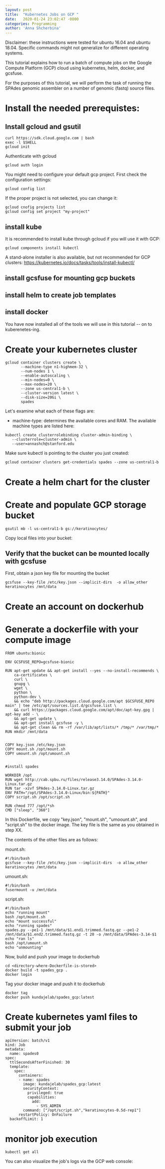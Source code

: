 ```yaml
---
layout: post
title:  "Kubernetes Jobs on GCP "
date:   2020-01-24 23:02:47 -0800
categories: Programming
author: 'Anna Shcherbina'
---
```


Disclaimer: these instructions were tested for ubuntu 16.04 and ubuntu 18.04. Specific commands might not generalize for different operating systems. 

This tutorial explains how to run a batch of compute jobs on the Google Compute Platform (GCP) cloud using kubernetes, helm, docker, and gcsfuse. 

For the purposes of this tutorial, we will perform the task of running the SPAdes genomic assembler on a number of genomic (fastq) source files. 

# Install the needed prerequistes: 

## Install gcloud and gsutil
```
curl https://sdk.cloud.google.com | bash
exec -l $SHELL
gcloud init 
```

Authenticate with gcloud 
```
gcloud auth login 
```
You might need to configure your default gcp project. First check the configuration settings: 

```
gcloud config list 
```

If the proper project is not selected, you can change it: 

```
gcloud cnofig projects list
gcloud config set project "my-project"
```
## install kube 

It is recommended to install kube through gcloud if you will use it with GCP: 

```
gcloud components install kubectl
```
A stand-alone installer is also available, but not recommended for GCP clusters:
https://kubernetes.io/docs/tasks/tools/install-kubectl/

## install gcsfuse for mounting gcp buckets 

## install helm to create job templates 

## install docker 

You have now installed all of the tools we will use in this tutorial -- on to kuberenetes-ing. 

# Create your kubernetes cluster

```
gcloud container clusters create \
       --machine-type n1-highmem-32 \
       --num-nodes 1 \
       --enable-autoscaling \
       --min-nodes=0 \
       --max-nodes=20 \
       --zone us-central1-b \
       --cluster-version latest \
       --disk-size=20Gi \
       spades
```
Let's examine what each of these flags are: 
* machine-type: determines the available cores and RAM. The available machine types are listed here: 


```
kubectl create clusterrolebinding cluster-admin-binding \
   --clusterrole=cluster-admin \
   --user=annashch@stanford.edu
```

Make sure kubectl is pointing to the cluster you just created: 

```
gcloud container clusters get-credentials spades --zone us-central1-b
```

# Create a helm chart for the cluster 


# Create and populate GCP storage bucket 

```
gsutil mb -l us-central1-b gs://keratinocytes/
```
Copy local files into your bucket: 


## Verify that the bucket can be mounted locally with gcsfuse 
First, obtain a json key file for mounting the bucket 
```
gcsfuse --key-file /etc/key.json --implicit-dirs  -o allow_other keratinocytes /mnt/data
```

# Create an account on dockerhub 

# Generate a dockerfile with your compute image 

```
FROM ubuntu:bionic

ENV GCSFUSE_REPO=gcsfuse-bionic

RUN apt-get update && apt-get install --yes --no-install-recommends \
    ca-certificates \
    curl \
    gnupg \
    wget \
    python \
    python-dev \
    && echo "deb http://packages.cloud.google.com/apt $GCSFUSE_REPO main" | tee /etc/apt/sources.list.d/gcsfuse.list \
    && curl https://packages.cloud.google.com/apt/doc/apt-key.gpg | apt-key add - \
    && apt-get update \
    && apt-get install gcsfuse -y \
    && apt-get clean && rm -rf /var/lib/apt/lists/* /tmp/* /var/tmp/*
RUN mkdir /mnt/data


COPY key.json /etc/key.json
COPY mount.sh /opt/mount.sh
COPY umount.sh /opt/umount.sh


#install spades

WORKDIR /opt
RUN wget http://cab.spbu.ru/files/release3.14.0/SPAdes-3.14.0-Linux.tar.gz
RUN tar -xzvf SPAdes-3.14.0-Linux.tar.gz
ENV PATH="/opt/SPAdes-3.14.0-Linux/bin:${PATH}"
COPY script.sh /opt/script.sh

RUN chmod 777 /opt/*sh
CMD ["sleep", "360"]
```

In this Dockerfile, we copy "key.json", "mount.sh", "umoount.sh", and "script.sh" to the docker image. 
The key file is the same as you obtained in step XX. 

The contents of the other files are as follows: 

mount.sh: 
```
#!/bin/bash
gcsfuse --key-file /etc/key.json --implicit-dirs  -o allow_other keratinocytes /mnt/data
```
umount.sh: 
```
#!/bin/bash
fusermount -u /mnt/data
```

script.sh: 
```
#!/bin/bash
echo "running mount" 
bash /opt/mount.sh
echo "mount successful"
echo "running spades"
spades.py --pe1-1 /mnt/data/$1.end1.trimmed.fastq.gz --pe1-2 /mnt/data/$1.end2.trimmed.fastq.gz -t 20 -o /mnt/data/SPAdes-3.14-$1
echo "ran ls" 
bash /opt/umount.sh
echo "unmounting"
```

Now, build and push your image to dockerhub 

```
cd <directory-where-Dockerfile-is-stored>
docker build -t spades_gcp . 
docker login 
```

Tag your docker image and push it to dockerhub 

```
docker tag 
docker push kundajelab/spades_gcp:latest 
```
# Create kubernetes yaml files to submit your job 

```
apiVersion: batch/v1
kind: Job
metadata:
  name: spades0
spec:
  ttlSecondsAfterFinished: 30
  template:
    spec:
      containers:
      - name: spades
        image: kundajelab/spades_gcp:latest
        securityContext:
          privileged: true
          capabilities:
            add:
              - SYS_ADMIN
        command: ["/opt/script.sh","keratinocytes-0.5d-rep1"]
      restartPolicy: OnFailure
  backoffLimit: 1

```

# monitor job execution 

```
kubectl get all 
```

You can also visualize the job's logs via the GCP web console: 
